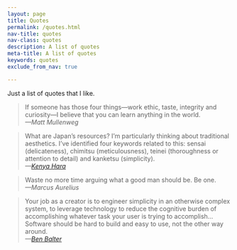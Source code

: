```yaml
---
layout: page
title: Quotes
permalink: /quotes.html
nav-title: quotes
nav-class: quotes
description: A list of quotes
meta-title: A list of quotes
keywords: quotes
exclude_from_nav: true

---
```


Just a list of quotes that I like.

> If someone has those four things—work ethic, taste, integrity and curiosity—I believe that you can learn anything in the world.
<br><cite>—Matt Mullenweg</cite>

> What are Japan’s resources? I’m particularly thinking about traditional aesthetics. I’ve identified four keywords related to this: sensai (delicateness), chimitsu (meticulousness), teinei (thoroughness or attention to detail) and kanketsu (simplicity).
<br><cite>—[Kenya Hara](http://www.japantimes.co.jp/life/2014/01/04/general/value-judgments/#.V7Dpi44lCxc 'Kenya Hara interview, Japan Times')</cite>

> Waste no more time arguing what a good man should be. Be one.
<br><cite>—Marcus Aurelius</cite>

> Your job as a creator is to engineer simplicity in an otherwise complex system, to leverage technology to reduce the cognitive burden of accomplishing whatever task your user is trying to accomplish… Software should be hard to build and easy to use, not the other way around.
<br><cite>—[Ben Balter](http://ben.balter.com/2016/08/22/ten-ways-to-make-a-product-great/ 'Ten ways to make a product great, Ben Balter')</cite>